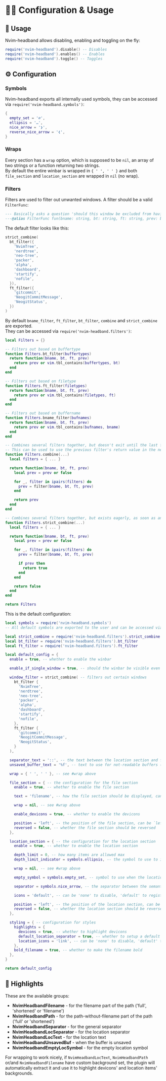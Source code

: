 # 🐱‍👤 Configuration & Usage

## 🚀 Usage

Nvim-headband allows disabling, enabling and toggling on the fly:
```lua
require('nvim-headband').disable() -- Disables
require('nvim-headband').enables() -- Enables
require('nvim-headband').toggle() -- Toggles
```
## ⚙  Configuration

### Symbols

Nvim-headband exports all internally used symbols, they can be accessed via `require('nvim-headband.symbols')`:
```lua
{
  empty_set = '∅',
  ellipsis = '…',
  nice_arrow = '❯',
  reverse_nice_arrow = '❮',
}
```

### Wraps

Every section has a `wrap` option, which is supposed to be `nil`, an array of two strings or a function returning two strings.  
By default the entire winbar is wrapped in `{ ' ', ' ' }` and both `file_section` and `location_section` are wrapped in `nil` (no wrap).

### Filters

Filters are used to filter out unwanted windows. A filter should be a valid `FilterFunc`:
```lua
--- Basically asks a question 'should this window be excluded from having a winbar?', that is, if it returns true, a window will not have a winbar
---@alias FilterFunc fun(bname: string, bt: string, ft: string, prev: boolean): boolean
```
The default filter looks like this:
```lua
strict_combine(
  bt_filter({
    'NvimTree',
    'nerdtree',
    'neo-tree',
    'packer',
    'alpha',
    'dashboard',
    'startify',
    'nofile',
  }),
  ft_filter({
    'gitcommit',
    'NeogitCommitMessage',
    'NeogitStatus',
  })
)
```

By default `bname_filter`, `ft_filter`, `bt_filter`, `combine` and `strict_combine` are exported.  
They can be accessed via `require('nvim-headband.filters')`:
```lua
local Filters = {}

-- Filters out based on buffertype
function Filters.bt_filter(buffertypes)
  return function(bname, bt, ft, prev)
    return prev or vim.tbl_contains(buffertypes, bt)
  end
end

-- Filters out based on filetype
function Filters.ft_filter(filetypes)
  return function(bname, bt, ft, prev)
    return prev or vim.tbl_contains(filetypes, ft)
  end
end

-- Filters out based on buffername
function Filters.bname_filter(bufnames)
  return function(bname, bt, ft, prev)
    return prev or vim.tbl_contains(bufnames, bname)
  end
end

-- Combines several filters together, but doesn't exit until the last filter.
-- This can be used to use the previous filter's return value in the next filter (the prev argument)
function Filters.combine(...)
  local filters = { ... }

  return function(bname, bt, ft, prev)
    local prev = prev or false

    for _, filter in ipairs(filters) do
      prev = filter(bname, bt, ft, prev)
    end

    return prev
  end
end

-- Combines several filters together, but exists eagerly, as soon as any filter returns `true`
function Filters.strict_combine(...)
  local filters = { ... }

  return function(bname, bt, ft, prev)
    local prev = prev or false

    for _, filter in ipairs(filters) do
      prev = filter(bname, bt, ft, prev)

      if prev then
        return true
      end
    end

    return false
  end
end

return Filters
```

This is the default configuration:
```lua
local symbols = require('nvim-headband.symbols')
-- All default symbols are exported to the user and can be accessed via require('nvim-headband.symbols')

local strict_combine = require('nvim-headband.filters').strict_combine
local bt_filter = require('nvim-headband.filters').bt_filter
local ft_filter = require('nvim-headband.filters').ft_filter

local default_config = {
  enable = true, -- whether to enable the winbar

  enable_if_single_window = true, -- should the winbar be visible even if there's only one window open?

  window_filter = strict_combine( -- filters out certain windows
    bt_filter {
      'NvimTree',
      'nerdtree',
      'neo-tree',
      'packer',
      'alpha',
      'dashboard',
      'startify',
      'nofile',
    },
    ft_filter {
      'gitcommit',
      'NeogitCommitMessage',
      'NeogitStatus',
    }
  ),

  separator_text = '::', -- the text between the location section and file section, appears only when they both have the same position and both are enabled and accessible
  unsaved_buffer_text = '%f', -- text to use for not-readable buffers (e.g. unsaved files, scratch buffers), in the future it will be a whole section like file_section for the sake of configurativity

  wrap = { ' ', ' ' }, -- see #wrap above

  file_section = { -- the configuration for the file section
    enable = true, -- whether to enable the file section

    text = 'filename', -- how the file section should be displayed, can be 'full'|'full_lower'|'filename'|'shortened| 'shortened_lower'

    wrap = nil, -- see #wrap above

    enable_devicons = true, -- whether to enable the devicons

    position = 'left', -- the position of the file section, can be `left`|`right`
    reversed = false, -- whether the file section should be reversed
  },

  location_section = { -- the configuration for the location section
    enable = true, -- whether to enable the location section

    depth_limit = 0, -- how many items are allowed max
    depth_limit_indicator = symbols.ellipsis, -- the symbol to use to indicate overflow

    wrap = nil, -- see #wrap above

    empty_symbol = symbols.empty_set, -- symbol to use when the location is available but there's nothing to show (e.g. global namespace)

    separator = symbols.nice_arrow, -- the separator between the semantic elements

    icons = 'default', -- can be 'none' to disable, 'default' to register default or a table to register custom ones, see https://github.com/SmiteshP/nvim-navic#-customise

    position = 'left', -- the position of the location section, can be `left`|`right`
    reversed = false, -- whether the location section should be reversed
  },

  styling = { -- configuration for styles
    highlights = {
      devicons = true, -- whether to highlight devicons
      default_location_separator = true, -- whether to setup a default location separator highlight
      location_icons = 'link', -- can be 'none' to disable, 'default' to vscode-y hl groups or 'link' to link to respective CmpItem* groups
    },
    bold_filename = true, -- whether to make the filename bold
  },
}

return default_config
```

## 🎨 Highlights

These are the available groups:
 - **NvimHeadbandFilename** - for the filename part of the path ('full', 'shortened' or 'filename')
 - **NvimHeadbandPath** - for the path-without-filename part of the path ('full' or 'shortened')
 - **NvimHeadbandSeparator** - for the general separator
 - **NvimHeadbandLocSeparator** - for the location separator
 - **NvimHeadbandLocText** - for the location text
 - **NvimHeadbandUnsavedBuf** - when the buffer is unsaved
 - **NvimHeadbandEmptyLocSymbol** - for the empty location symbol

For wrapping to work nicely, if `NvimHeadbandLocText`, `NvimHeadbandPath` or/and `NvimHeadbandFilename` have custom background set, the plugin will automatically extract it and use it to highlight devicons' and location items' backgrounds.
